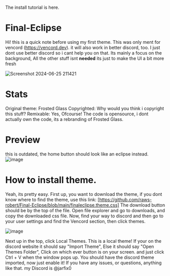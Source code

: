 The install tutorial is here.

# Final-Eclipse
Hi! this is a quick note before using my first theme.
This was only ment for vencord (https://vencord.dev). it will also work in better discord, too. I just dont use better discord so i cant help you on that.
Its mainly a focus on the background, All the other stuff isnt **needed** its just to make the UI a bit more fresh

![Screenshot 2024-06-25 211421](https://github.com/raws-robert/Final-Eclipse/assets/172075414/709796b4-bf53-4d42-a4f4-976db132a8b7)


# Stats
Original theme: Frosted Glass
Copyrighted: Why would you think i copyright this stuff?
Remixable: Yes, Ofcourse! The code is opensource, i dont actually own the code, its a rebranding of Frosted Glass.

# Preview
this is outdated, the home button should look like an eclipse instead.
![image](https://github.com/raws-robert/Final-Eclipse/assets/172075414/bb5c39e1-91f5-409b-b0ed-ee2bcba63c96)


# How to install theme.
Yeah, its pretty easy.
First up, you want to download the theme, if you dont know where to find the theme, use this link: [https://github.com/raws-robert/Final-Eclipse/blob/main/finaleclipse.theme.css] The download button should be by the top of the file.
Open file explorer and go to downloads, and copy the downloaded css file.
Now, find your way to discord and then go to your user settings and find the Vencord section, then click themes.

![image](https://github.com/raws-robert/Final-Eclipse/assets/172075414/428bcb9b-c411-4916-bc68-409c8e70e249)

Next up in the top, click Local Themes. This is a local theme!
If your on the discord website it should say "Import Theme", Else it should say "Open Themes Folder", Click on which ever button is on your screen. and just click Ctrl + V when the window pops up.
You should have the discord theme imported, now just enable it! If you have any issues, or questions, anything like that. my Discord is @jarfix0
